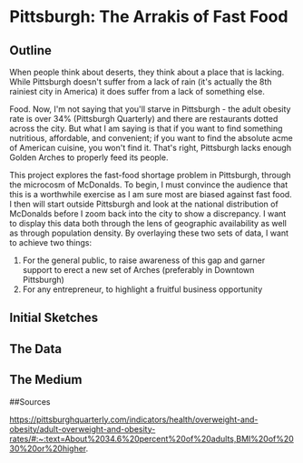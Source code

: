 # Pittsburgh: The Arrakis of Fast Food

## Outline

When people think about deserts, they think about a place that is lacking. While Pittsburgh doesn't suffer from a lack of rain (it's actually the 8th rainiest city in America) it does suffer from a lack of something else.

Food. Now, I'm not saying that you'll starve in Pittsburgh - the adult obesity rate is over 34% (Pittsburgh Quarterly) and there are restaurants dotted across the city. But what I am saying is that if you want to find something nutritious, affordable, and convenient; if you want to find the absolute acme of American cuisine, you won't find it. That's right, Pittsburgh lacks enough Golden Arches to properly feed its people.

This project explores the fast-food shortage problem in Pittsburgh, through the microcosm of McDonalds. To begin, I must convince the audience that this is a worthwhile exercise as I am sure most are biased against fast food. I then will start outside Pittsburgh and look at the national distribution of McDonalds before I zoom back into the city to show a discrepancy. I want to display this data both through the lens of geographic availability as well as through population density. By overlaying these two sets of data, I want to achieve two things:

1) For the general public, to raise awareness of this gap and garner support to erect a new set of Arches (preferably in Downtown Pittsburgh)
2) For any entrepreneur, to highlight a fruitful business opportunity


## Initial Sketches

## The Data

## The Medium

##Sources

https://pittsburghquarterly.com/indicators/health/overweight-and-obesity/adult-overweight-and-obesity-rates/#:~:text=About%2034.6%20percent%20of%20adults,BMI%20of%2030%20or%20higher.
